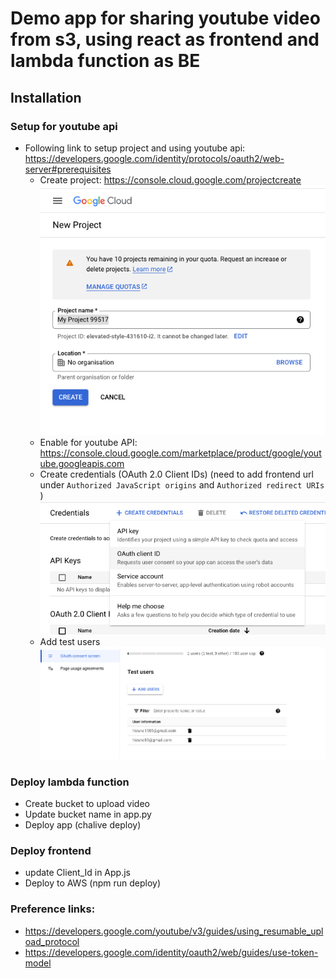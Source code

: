 # Demo app for sharing youtube video from s3, using react as frontend and lambda function as BE

## Installation 

### Setup for youtube api
- Following link to setup project and using youtube api: https://developers.google.com/identity/protocols/oauth2/web-server#prerequisites
    + Create project: https://console.cloud.google.com/projectcreate
  ![alt create project](assets/create-project.png)
    + Enable for youtube API: https://console.cloud.google.com/marketplace/product/google/youtube.googleapis.com
    + Create credentials (OAuth 2.0 Client IDs)  (need to add frontend url under `Authorized JavaScript origins` and `Authorized redirect URIs` )
  ![alt create credential](assets/create-credentials.png)
    + Add test users
  ![alt add test users](assets/add-test-users.png)

### Deploy lambda function
- Create bucket to upload video
- Update bucket name in app.py
- Deploy app (chalive deploy)

### Deploy frontend
- update Client_Id in App.js
- Deploy to AWS (npm run deploy)

### Preference links:
- https://developers.google.com/youtube/v3/guides/using_resumable_upload_protocol
- https://developers.google.com/identity/oauth2/web/guides/use-token-model